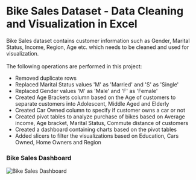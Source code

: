 <H1>Bike Sales Dataset - Data Cleaning and Visualization in Excel</H1>
Bike Sales dataset contains customer information such as Gender, Marital Status, Income, Region, Age etc. which needs to be cleaned and used for visualization. <Br>
<Br> 
The following operations are performed in this project: 
<ul>
  <li>Removed duplicate rows</li>
  <li>Replaced Marital Status values 'M' as 'Married' and 'S' as 'Single'</li>
  <li>Replaced Gender values 'M' as 'Male' and 'F' as 'Female'</li>
  <li>Created Age Brackets column based on the Age of customers to separate customers into Adolescent, Middle Aged and Elderly</li>
  <li>Created Car Owned column to specify if customer owns a car or not</li>
  <li>Created pivot tables to analyze purchase of bikes based on Average income, Age bracket, Marital Status, Commute distance of customers</li>
  <li>Created a dashboard containing charts based on the pivot tables </li>
  <li>Added slicers to filter the visualizations based on Education, Cars Owned, Home Owners and Region</li>
</ul>
<H3>Bike Sales Dashboard</H3>

![Bike Sales Dashboard](https://github.com/SaVignesh/Data-Analysis-Projects/assets/47379614/da631f5e-ece1-494f-ae28-95d0fd914a6b)
